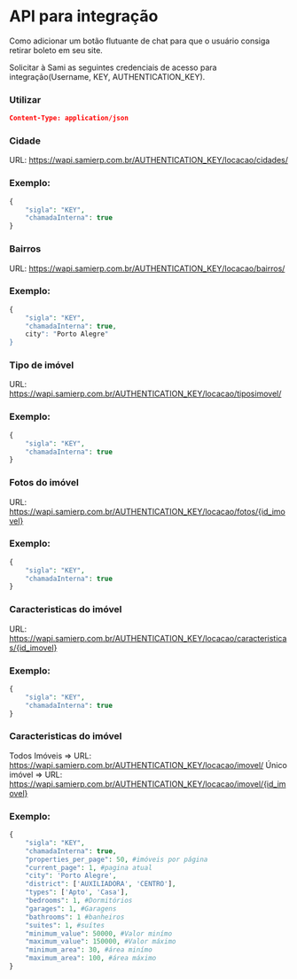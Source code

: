 # API para integração
Como adicionar um botão flutuante de chat para que o usuário consiga retirar boleto em seu site.


Solicitar à Sami as seguintes credenciais de acesso para integração(Username, KEY, AUTHENTICATION_KEY).


### **Utilizar**
```json
Content-Type: application/json
```

### **Cidade**

URL: https://wapi.samierp.com.br/AUTHENTICATION_KEY/locacao/cidades/

### Exemplo:

```php
{
    "sigla": "KEY",
    "chamadaInterna": true
}
```

### **Bairros**

URL: https://wapi.samierp.com.br/AUTHENTICATION_KEY/locacao/bairros/

### Exemplo:

```php
{
    "sigla": "KEY",
    "chamadaInterna": true,
    city": "Porto Alegre"
}
```

### **Tipo de imóvel**

URL: https://wapi.samierp.com.br/AUTHENTICATION_KEY/locacao/tiposimovel/

### Exemplo:

```php
{
    "sigla": "KEY",
    "chamadaInterna": true
}
```

### **Fotos do imóvel**

URL: https://wapi.samierp.com.br/AUTHENTICATION_KEY/locacao/fotos/{id_imovel}

### Exemplo:

```php
{
    "sigla": "KEY",
    "chamadaInterna": true
}
```

### **Caracteristicas do imóvel**

URL: https://wapi.samierp.com.br/AUTHENTICATION_KEY/locacao/caracteristicas/{id_imovel}

### Exemplo:

```php
{
    "sigla": "KEY",
    "chamadaInterna": true
}
```


### **Caracteristicas do imóvel**

Todos Imóveis => URL: https://wapi.samierp.com.br/AUTHENTICATION_KEY/locacao/imovel/
Único imóvel => URL: https://wapi.samierp.com.br/AUTHENTICATION_KEY/locacao/imovel/{id_imovel}

### Exemplo:

```php
{
    "sigla": "KEY",
    "chamadaInterna": true,
    "properties_per_page": 50, #imóveis por página
    "current_page": 1, #pagina atual
    "city": 'Porto Alegre',
    "district": ['AUXILIADORA', 'CENTRO'],
    "types": ['Apto', 'Casa'],
    "bedrooms": 1, #Dormitórios
    "garages": 1, #Garagens
    "bathrooms": 1 #banheiros
    "suites": 1, #suítes
    "minimum_value": 50000, #Valor minímo
    "maximum_value": 150000, #Valor máximo
    "minimum_area": 30, #área minímo
    "maximum_area": 100, #área máximo
}
```
